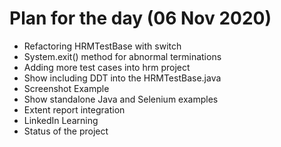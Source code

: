 # Plan for the day  (06 Nov 2020)

   * Refactoring HRMTestBase with switch 
   * System.exit() method for abnormal terminations 
   * Adding more test cases into hrm project 
   * Show including DDT into the HRMTestBase.java 
   * Screenshot Example 
   * Show standalone Java and Selenium examples 
   * Extent report integration 
   * LinkedIn Learning 
   * Status of the project 